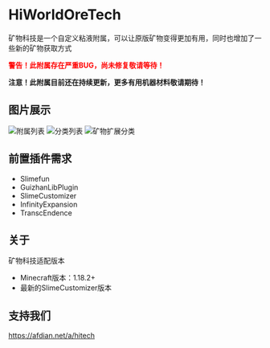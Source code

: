 # HiWorldOreTech
矿物科技是一个自定义粘液附属，可以让原版矿物变得更加有用，同时也增加了一些新的矿物获取方式

<font color="red">**警告！此附属存在严重BUG，尚未修复敬请等待！**</font>

**注意！此附属目前还在持续更新，更多有用机器材料敬请期待！**
## 图片展示
![附属列表](https://s11.ax1x.com/2023/12/16/pi476IJ.png)
![分类列表](https://s11.ax1x.com/2023/12/16/pi472GR.png)
![矿物扩展分类](https://s11.ax1x.com/2023/12/16/pi474sK.png)

## 前置插件需求
- Slimefun
- GuizhanLibPlugin
- SlimeCustomizer
- InfinityExpansion
- TranscEndence 
## 关于
矿物科技适配版本
- Minecraft版本：1.18.2+
- 最新的SlimeCustomizer版本
## 支持我们
https://afdian.net/a/hitech

